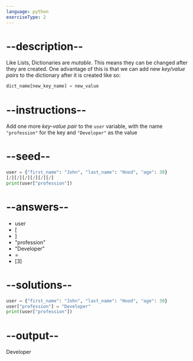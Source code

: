 ```yaml
---
language: python
exerciseType: 2
---
```


# --description--

Like Lists, Dictionaries are _mutable_.
This means they can be changed after they are created.
One advantage of this is that we can add new _key/value pairs_ to the dictionary after it is created like so:
```python
dict_name[new_key_name] = new_value
```

# --instructions--

Add one more _key-value pair_ to the `user` variable, with the name `"profession"` for the key and `"Developer"` as the value

# --seed--

```python
user = {"first_name": "John", "last_name": "Hood", "age": 30}
[/][/][/][/][/][/]
print(user["profession"])
```

# --answers--

- user
- [
- ]
- "profession"
- "Developer"
-  = 
- [3]

# --solutions--

```python
user = {"first_name": "John", "last_name": "Hood", "age": 30}
user["profession"] = "Developer"
print(user["profession"])
```

# --output--

Developer
